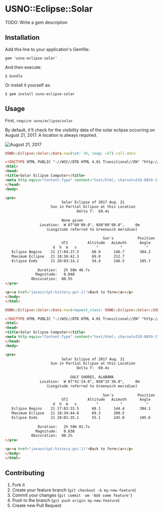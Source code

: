 # USNO::Eclipse::Solar

TODO: Write a gem description

## Installation

Add this line to your application's Gemfile:

    gem 'usno-eclipse-solar'

And then execute:

    $ bundle

Or install it yourself as:

    $ gem install usno-eclipse-solar

## Usage

First, `require usno/eclipse/solar`

By default, it'll check for the visibility data of the solar eclipse occurring on August 21, 2017.
A location is always required.

![August 21, 2017](http://aa.usno.navy.mil/data/docs/ats_0412017.gif)

```ruby
USNO::Eclipse::Solar::Data.new(lat: 30, long: -87).call.data
```

```html
<!DOCTYPE HTML PUBLIC "-//W3C//DTD HTML 4.01 Transitional//EN" "http://www.w3.org/TR/html4/loose.dtd">
<html>
<head>
<title>Solar Eclipse Computer</title>
<meta http-equiv="Content-Type" content="text/html; charset=ISO-8859-1">
</head>
<body>

<pre>
                          Solar Eclipse of 2017 Aug. 21                         
                     Sun in Partial Eclipse at this Location                    
                                 Delta T:  69.4s                                
     
                          None given                                            
                Location:  W 87°00'00.0", N30°00'00.0",     0m                
                   (Longitude referred to Greenwich meridian)                   
     
                                             Sun's           Position     Vertex
                          UT1         Altitude   Azimuth      Angle       Angle
                      d  h  m   s         °          °           °           °
   Eclipse Begins    21 17:04:27.5      68.9      146.7       304.2       333.4
   Maximum Eclipse   21 18:36:42.3      69.0      212.7
   Eclipse Ends      21 20:03:14.2      54.4      246.5       105.7        51.6
     
               Duration:   2h 58m 46.7s
              Magnitude:   0.840
            Obscuration:  80.5%
</pre>

<p><a href="javascript:history.go(-1)">Back to form</a></p>
</body>
</html>
```

```ruby
USNO::Eclipse::Solar::Data.new(request_class: USNO::Eclipse::Solar::USRequest, city: "Gulf Shores", state: "Alabama", date: Time.new(2017,8,21)).call.data
```
```html
<!DOCTYPE HTML PUBLIC "-//W3C//DTD HTML 4.01 Transitional//EN" "http://www.w3.org/TR/html4/loose.dtd">
<html>
<head>
<title>Solar Eclipse Computer</title>
<meta http-equiv="Content-Type" content="text/html; charset=ISO-8859-1">
</head>
<body>

<pre>
                          Solar Eclipse of 2017 Aug. 21                         
                     Sun in Partial Eclipse at this Location                    
                                 Delta T:  69.4s                                
     
                              GULF SHORES, ALABAMA                              
                Location:  W 87°41'24.0", N30°15'36.0",     0m                
                   (Longitude referred to Greenwich meridian)                   
     
                                             Sun's           Position     Vertex
                          UT1         Altitude   Azimuth      Angle       Angle
                      d  h  m   s         °          °           °           °
   Eclipse Begins    21 17:02:33.5      68.1      144.4       304.1       335.2
   Maximum Eclipse   21 18:34:44.6      69.3      209.5
   Eclipse Ends      21 20:01:35.1      55.1      245.0       105.6        52.5
     
               Duration:   2h 59m 01.7s
              Magnitude:   0.838
            Obscuration:  80.2%
</pre>

<p><a href="javascript:history.go(-1)">Back to form</a></p>
</body>
</html>
```

## Contributing

1. Fork it
2. Create your feature branch (`git checkout -b my-new-feature`)
3. Commit your changes (`git commit -am 'Add some feature'`)
4. Push to the branch (`git push origin my-new-feature`)
5. Create new Pull Request
